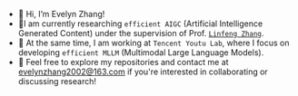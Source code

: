 - 👋 Hi, I’m Evelyn Zhang!
- 🌟I am currently researching `efficient AIGC` (Artificial Intelligence Generated Content) under the supervision of Prof. [`Linfeng Zhang`](http://www.zhanglinfeng.tech/).
- 🔮 At the same time, I am working at `Tencent Youtu Lab`, where I focus on developing `efficient MLLM` (Multimodal Large Language Models).
- 💌 Feel free to explore my repositories and contact me at evelynzhang2002@163.com if you're interested in collaborating or discussing research!

<!---
EvelynZhang-epiclab/EvelynZhang-epiclab is a ✨ special ✨ repository because its `README.md` (this file) appears on your GitHub profile.
You can click the Preview link to take a look at your changes.
--->
